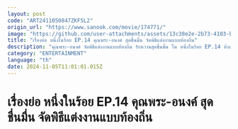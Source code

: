 ```yaml
---
layout: post
code: "ART2411050847ZKF5L2"
origin_url: "https://www.sanook.com/movie/174771/"
image: "https://github.com/user-attachments/assets/13c38e2e-2b73-4103-b10f-3c21981ebba7"
title: "เรื่องย่อ หนึ่งในร้อย EP.14 คุณพระ-อนงค์ สุดชื่นมื่น จัดพิธีแต่งงานแบบท้องถิ่น"
description: "คุณพระ-อนงค์ จัดพิธีแต่งงานแบบท้องถิ่น รักหวานสุดชื่นมื่น ใน หนึ่งในร้อย EP.14 ห้ามพลาด ออกอากาศวันพุธที่ 6 พฤศจิกายน 2567 เวลา 20.30 น. ทางช่อง 3"
category: "ENTERTAINMENT"
language: "th"
date: 2024-11-05T11:01:01.015Z
---
```


# เรื่องย่อ หนึ่งในร้อย EP.14 คุณพระ-อนงค์ สุดชื่นมื่น จัดพิธีแต่งงานแบบท้องถิ่น